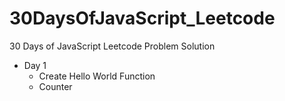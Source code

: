 # 30DaysOfJavaScript_Leetcode
30 Days of JavaScript Leetcode Problem Solution

* Day 1
  *  Create Hello World Function
  *  Counter
